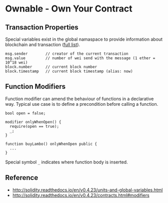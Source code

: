# Ownable - Own Your Contract

## Transaction Properties

Special variables exist in the global namaspace to provide information about blockchain and transaction ([full list](http://solidity.readthedocs.io/en/v0.4.23/units-and-global-variables.html#block-and-transaction-properties)).

```
msg.sender        // creator of the current transaction
msg.value         // number of wei send with the message (1 ether = 10^18 wei)
block.number      // current block number
block.timestamp   // current block timestamp (alias: now)
```

## Function Modifiers

Function modifier can amend the behaviour of functions in a declarative way. Typical use case is to define a precondition before calling a function.

```
bool open = false;

modifier onlyWhenOpen() {
  require(open == true);
  _;
}

function buyLambo() onlyWhenOpen public {
  ...
}
```

Special symbol `_` indicates where function body is inserted.

## Reference

* http://solidity.readthedocs.io/en/v0.4.23/units-and-global-variables.html
* http://solidity.readthedocs.io/en/v0.4.23/contracts.html#modifiers
